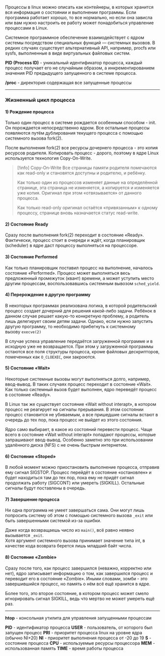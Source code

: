 Процессы в linux можно описать как контейнеры, в которых хранится вся информация о состоянии и выполнении программы. Если программа работает хорошо, то все нормально, но если она зависла или вам нужно настроить ее работу может понадобиться управление процессами в Linux.

Системное программное обеспечение взаимодействует с ядром системы посредством специальных функций — системных вызовов. В редких случаях существует альтернативный API, например, procfs или sysfs, выполненные в виде виртуальных файловых систем.

**PID (Process ID)** - уникальный идентификатор процесса, каждый процесс получает его не случайным образом, а инкрементированием значения PID предыдущего запущенного в системе процесса.

**/proc** - директория содержащая все запущенные процессы

---
### Жизненный цикл процесса

#### 1) Рождение процесса

Только один процесс в системе рождается особенным способом - init. 
Он порождается непосредственно ядром. Все остальные процессы появляются путём дублирования текущего процесса с помощью системного вызова fork(2).

После выполнения fork(2) все ресурсы дочернего процесса - это копия ресурсов родителя. Копировать процесс - дорого, поэтому в ядре Linux используется технология Copy-On-Write.

>[!info] Copy-On-Write
>Все страницы памяти родителя помечаются как read-only и становятся доступны и родителю, и ребёнку.
>
>Как только один из процессов изменяет данные на определённой странице, эта страница не изменяется, а копируется и изменяется уже копия. Оригинал при этом «отвязывается» от данного процесса.
>
>Как только read-only оригинал остаётся «привязанным» к одному процессу, странице вновь назначается статус read-write.

#### 2) Состояние Ready

Сразу после выполнения fork(2) переходит в состояние «Ready».  
Фактически, процесс стоит в очереди и ждёт, когда планировщик (scheduler) в ядре даст процессу выполняться на процессоре.

#### 3) Состояние Performed

Как только планировщик поставил процесс на выполнение, началось состояние «Performed». Процесс может выполняться весь предложенный промежуток (квант) времени, а может уступить место другим процессам, воспользовавшись системным вывозом `sched_yield`.

#### 4) Перерождение в другую программу

В некоторых программах реализована логика, в которой родительский процесс создает дочерний для решения какой-либо задачи. Ребёнок в данном случае решает какую-то конкретную проблему, а родитель лишь делегирует своим детям задачи.  Однако, если нужно запустить другую программу, то необходимо прибегнуть к системному вызову `execve(2)`

В случае успеха управление передаётся загруженной программе и в исходную уже не возвращается. При этом у загруженной программы остаются все поля структуры процесса, кроме файловых дескрипторов, помеченных как `O_CLOEXEC`, они закроются.

#### 5) Состояние «Wait»

Некоторые системные вызовы могут выполняться долго, например, ввод-вывод. В таких случаях процесс переходит в состояние «Wait». Как только системный вызов будет выполнен, ядро переведёт процесс в состояние «Ready».

В Linux так же существует состояние «Wait without interapt», в котором процесс не реагирует на сигналы прерывания. В этом состоянии процесс становится не убиваемым, а все пришедшие сигналы встают в очередь до тех пор, пока процесс не выйдет из этого состояния.  

Ядро само выбирает, в какое из состояний перевести процесс. Чаще всего в состояние «Wait without interapt» попадают процессы, которые запрашивают ввод-вывод. Особенно заметно это при использовании удалённого диска (NFS) с не очень быстрым интернетом.

#### 6) Состояние «Stoped»

В любой момент можно приостановить выполнение процесса, отправив ему сигнал SIGSTOP. Процесс перейдёт в состояние «остановлен» и будет находиться там до тех пор, пока ему не придёт сигнал продолжать работу (SIGCONT) или умереть (SIGKILL). Остальные сигналы будут поставлены в очередь.

#### 7) Завершение процесса

Ни одна программа не умеет завершаться сама. Они могут лишь попросить систему об этом с помощью системного вызова `_exit` или быть завершенными системой из-за ошибки. 

Даже когда возвращаешь число из `main()`, всё равно неявно вызывается `_exit`.  
Хотя аргумент системного вызова принимает значение типа int, в качестве кода возврата берется лишь младший байт числа.

#### 8) Состояние «Zombie»

Сразу после того, как процесс завершился (неважно, корректно или нет), ядро записывает информацию о том, как завершился процесс и переводит его в состояние «Zombie». Иными словами, зомби - это завершившийся процесс, но память о нём всё ещё хранится в ядре.  

Более того, это второе состояние, в котором процесс может смело игнорировать сигнал SIGKILL, ведь что мертво не может умереть ещё раз.

---

**htop** - консольная утилита для управления запущенными процессам

**PID** - идентификатор процесса
**USER** - пользователь, от которого был запущен процесс
**PRI** - приоритет процесса linux на уровне ядра (обычно NI+20)
**NI** - приоритет выполнения процесса от -20 до 19
**S** - состояние процесса
**CPU** - используемые ресурсы процессора
**MEM** - использованная память
**TIME** - время работы процесса